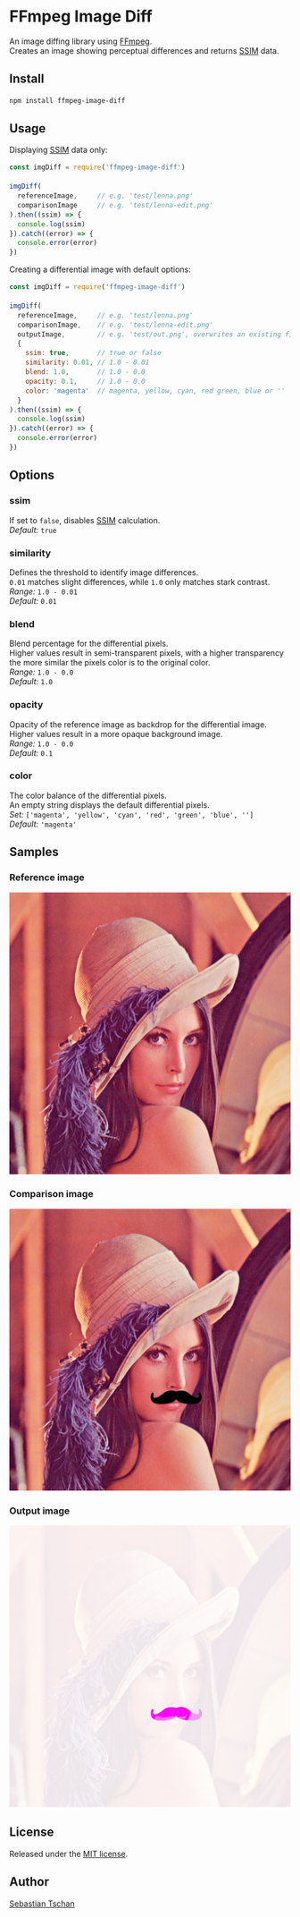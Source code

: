 # FFmpeg Image Diff
An image diffing library using [FFmpeg](https://www.ffmpeg.org/).  
Creates an image showing perceptual differences and returns
[SSIM](https://en.wikipedia.org/wiki/Structural_similarity) data.

## Install

```sh
npm install ffmpeg-image-diff
```

## Usage

Displaying
[SSIM](https://en.wikipedia.org/wiki/Structural_similarity) data only:
```js
const imgDiff = require('ffmpeg-image-diff')

imgDiff(
  referenceImage,     // e.g. 'test/lenna.png'
  comparisonImage     // e.g. 'test/lenna-edit.png'
).then((ssim) => {
  console.log(ssim)
}).catch((error) => {
  console.error(error)
})
```

Creating a differential image with default options:
```js
const imgDiff = require('ffmpeg-image-diff')

imgDiff(
  referenceImage,     // e.g. 'test/lenna.png'
  comparisonImage,    // e.g. 'test/lenna-edit.png'
  outputImage,        // e.g. 'test/out.png', overwrites an existing file
  {
    ssim: true,       // true or false
    similarity: 0.01, // 1.0 - 0.01
    blend: 1.0,       // 1.0 - 0.0
    opacity: 0.1,     // 1.0 - 0.0
    color: 'magenta'  // magenta, yellow, cyan, red green, blue or ''
  }
).then((ssim) => {
  console.log(ssim)
}).catch((error) => {
  console.error(error)
})
```

## Options

### ssim
If set to `false`, disables
[SSIM](https://en.wikipedia.org/wiki/Structural_similarity) calculation.  
*Default:* `true`

### similarity
Defines the threshold to identify image differences.  
`0.01` matches slight differences, while `1.0` only matches stark contrast.  
*Range:* `1.0 - 0.01`  
*Default:* `0.01`

### blend
Blend percentage for the differential pixels.  
Higher values result in semi-transparent pixels, with a higher transparency the
more similar the pixels color is to the original color.  
*Range:* `1.0 - 0.0`  
*Default:* `1.0`

### opacity
Opacity of the reference image as backdrop for the differential image.  
Higher values result in a more opaque background image.  
*Range:* `1.0 - 0.0`  
*Default:* `0.1`

### color
The color balance of the differential pixels.  
An empty string displays the default differential pixels.  
*Set:* `['magenta', 'yellow', 'cyan', 'red', 'green', 'blue', '']`  
*Default:* `'magenta'`

## Samples

### Reference image
![Lenna](test/lenna.png)

### Comparison image
![Lenna Edit](test/lenna-edit.png)

### Output image
![Lenna Diff](test/lenna-diff.png)

## License
Released under the [MIT license](https://opensource.org/licenses/MIT).

## Author
[Sebastian Tschan](https://blueimp.net/)
